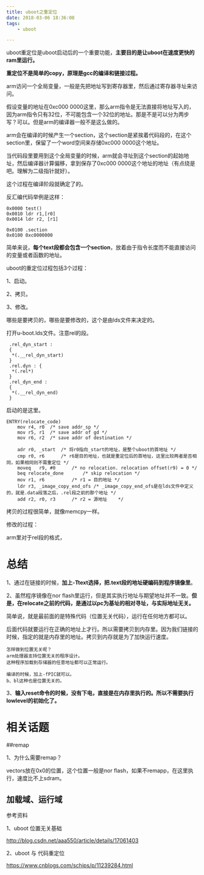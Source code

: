 ```yaml
---
title: uboot之重定位
date: 2018-03-06 18:36:08
tags:
	- uboot

---
```




uboot重定位是uboot启动后的一个重要功能，**主要目的是让uboot在速度更快的ram里运行。**

**重定位不是简单的copy，原理是gcc的编译和链接过程。**

arm访问一个全局变量，一般是先把地址写到寄存器里，然后通过寄存器寻址来访问。

假设变量的地址在0xc000 0000这里，那么arm指令是无法直接将地址写入的，因为arm指令只有32位，不可能包含一个32位的地址。那是不是可以分为两步写？可以。但是arm的编译器一般不是这么做的。



arm会在编译的时候产生一个section，这个section是紧挨着代码段的，在这个section里，保留了一个word空间来存储0xc000 0000这个地址。

当代码段里要用到这个全局变量的时候，arm就会寻址到这个section的起始地址，然后编译器计算偏移，拿到保存了0xc000 0000这个地址的地址（有点绕是吧。理解为二级指针就好）。

这个过程在编译阶段就确定了的。

反汇编代码举例是这样：

```
0x0000 test()
0x0010 ldr r1,[r0]
0x0014 ldr r2, [r1]

0x0100 .section
0x0100 0xc0000000
```

简单来说，**每个text段都会包含一个section**，放着由于指令长度而不能直接访问的变量或者函数的地址。



uboot的重定位过程包括3个过程：

1、启动。

2、拷贝。

3、修改。

哪些是要拷贝的，哪些是要修改的，这个是由lds文件来决定的。

打开u-boot.lds文件。注意rel的段。

```
 .rel_dyn_start :
 {
  *(.__rel_dyn_start)
 }
 .rel.dyn : {
  *(.rel*)
 }
 .rel_dyn_end :
 {
  *(.__rel_dyn_end)
 }
```



启动的是这里。

```
ENTRY(relocate_code)  
    mov r4, r0  /* save addr_sp */  
    mov r5, r1  /* save addr of gd */  
    mov r6, r2  /* save addr of destination */  
  
    adr r0, _start  /* 将r0指向_start的地址，是整个uboot的首地址 */  
    cmp r0, r6      /* r6是目的地址，也就是重定位后的首地址，这里比较两者是否相同，如果相同则不需重定位 */  
    moveq   r9, #0      /* no relocation. relocation offset(r9) = 0 */  
    beq relocate_done       /* skip relocation */  
    mov r1, r6          /* r1 = 目的地址 */  
    ldr r3, _image_copy_end_ofs /* _image_copy_end_ofs是在lds文件中定义的，就是.data段落之后，.rel段之前的那个地址 */  
    add r2, r0, r3      /* r2 = 源地址    */  
```



拷贝的过程很简单，就像memcpy一样。



修改的过程：

arm里对于rel段的格式，

# 总结

1、通过在链接的时候，**加上-Ttext选择，把.text段的地址硬编码到程序镜像里**。

2、虽然程序镜像在nor flash里运行，但是其实执行地址与期望地址并不一致。**但是，在relocate之前的代码，是通过以pc为基址的相对寻址，与实际地址无关。**

简单说，就是最前面的是特殊代码（位置无关代码），运行在任何地方都可以。

后面代码就要运行在正确的地址上才行。所以需要拷贝到内存里。因为我们链接的时候，指定的就是内存里的地址。拷贝到内存就是为了加快运行速度。

```
怎样做到位置无关呢？
arm处理器支持位置无关的程序设计。
这种程序加载到存储器的任意地址都可以正常运行。

编译的时候，加上-fPIC就可以。
b、bl这种也是位置无关的。

```

3、**输入reset命令的时候，没有下电，直接是在内存里执行的。所以不需要执行lowlevel的初始化了。**



# 相关话题

##remap

1、为什么需要remap？

vectors放在0x0的位置，这个位置一般是nor flash，如果不remapp，在这里执行，速度比不上sdram。

## 加载域、运行域



参考资料

1、uboot 位置无关基础

http://blog.csdn.net/aaa550/article/details/17061403

2、uboot 与 代码重定位

https://www.cnblogs.com/schips/p/11239284.html